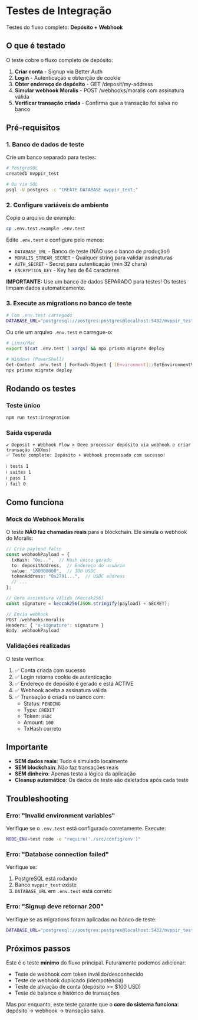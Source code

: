 # Testes de Integração

Testes do fluxo completo: **Depósito + Webhook**

## O que é testado

O teste cobre o fluxo completo de depósito:

1. **Criar conta** - Signup via Better Auth
2. **Login** - Autenticação e obtenção de cookie
3. **Obter endereço de depósito** - GET /deposit/my-address
4. **Simular webhook Moralis** - POST /webhooks/moralis com assinatura válida
5. **Verificar transação criada** - Confirma que a transação foi salva no banco

## Pré-requisitos

### 1. Banco de dados de teste

Crie um banco separado para testes:

```bash
# PostgreSQL
createdb mvppir_test

# Ou via SQL
psql -U postgres -c "CREATE DATABASE mvppir_test;"
```

### 2. Configure variáveis de ambiente

Copie o arquivo de exemplo:

```bash
cp .env.test.example .env.test
```

Edite `.env.test` e configure pelo menos:

- `DATABASE_URL` - Banco de teste (NÃO use o banco de produção!)
- `MORALIS_STREAM_SECRET` - Qualquer string para validar assinaturas
- `AUTH_SECRET` - Secret para autenticação (min 32 chars)
- `ENCRYPTION_KEY` - Key hex de 64 caracteres

**IMPORTANTE:** Use um banco de dados SEPARADO para testes! Os testes limpam dados automaticamente.

### 3. Execute as migrations no banco de teste

```bash
# Com .env.test carregado
DATABASE_URL="postgresql://postgres:postgres@localhost:5432/mvppir_test?schema=public" npx prisma migrate deploy
```

Ou crie um arquivo `.env.test` e carregue-o:

```bash
# Linux/Mac
export $(cat .env.test | xargs) && npx prisma migrate deploy

# Windows (PowerShell)
Get-Content .env.test | ForEach-Object { [Environment]::SetEnvironmentVariable($_.Split('=')[0], $_.Split('=')[1]) }
npx prisma migrate deploy
```

## Rodando os testes

### Teste único

```bash
npm run test:integration
```

### Saída esperada

```
✔ Deposit + Webhook Flow > Deve processar depósito via webhook e criar transação (XXXms)
✅ Teste completo: Depósito + Webhook processado com sucesso!

ℹ tests 1
ℹ suites 1
ℹ pass 1
ℹ fail 0
```

## Como funciona

### Mock do Webhook Moralis

O teste **NÃO faz chamadas reais** para a blockchain. Ele simula o webhook do Moralis:

```typescript
// Cria payload falso
const webhookPayload = {
  txHash: "0x...",  // Hash único gerado
  to: depositAddress,  // Endereço do usuário
  value: "100000000",  // 100 USDC
  tokenAddress: "0x2791...",  // USDC address
  // ...
};

// Gera assinatura válida (Keccak256)
const signature = keccak256(JSON.stringify(payload) + SECRET);

// Envia webhook
POST /webhooks/moralis
Headers: { "x-signature": signature }
Body: webhookPayload
```

### Validações realizadas

O teste verifica:

1. ✅ Conta criada com sucesso
2. ✅ Login retorna cookie de autenticação
3. ✅ Endereço de depósito é gerado e está ACTIVE
4. ✅ Webhook aceita a assinatura válida
5. ✅ Transação é criada no banco com:
   - Status: `PENDING`
   - Type: `CREDIT`
   - Token: `USDC`
   - Amount: `100`
   - TxHash correto

## Importante

- **SEM dados reais**: Tudo é simulado localmente
- **SEM blockchain**: Não faz transações reais
- **SEM dinheiro**: Apenas testa a lógica da aplicação
- **Cleanup automático**: Os dados de teste são deletados após cada teste

## Troubleshooting

### Erro: "Invalid environment variables"

Verifique se o `.env.test` está configurado corretamente. Execute:

```bash
NODE_ENV=test node -e "require('./src/config/env')"
```

### Erro: "Database connection failed"

Verifique se:
1. PostgreSQL está rodando
2. Banco `mvppir_test` existe
3. `DATABASE_URL` em `.env.test` está correto

### Erro: "Signup deve retornar 200"

Verifique se as migrations foram aplicadas no banco de teste:

```bash
DATABASE_URL="postgresql://postgres:postgres@localhost:5432/mvppir_test?schema=public" npx prisma migrate deploy
```

## Próximos passos

Este é o teste **mínimo** do fluxo principal. Futuramente podemos adicionar:

- Teste de webhook com token inválido/desconhecido
- Teste de webhook duplicado (idempotência)
- Teste de ativação de conta (depósito >= $100 USD)
- Teste de balance e histórico de transações

Mas por enquanto, este teste garante que o **core do sistema funciona**: depósito → webhook → transação salva.
